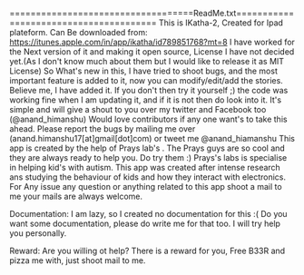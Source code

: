 ===================================ReadMe.txt=======================================
This is IKatha-2, Created for Ipad plateform.
Can Be downloaded from: https://itunes.apple.com/in/app/ikatha/id789851768?mt=8
I have worked for the Next version of it and making it open source, License I have not 
decided yet.(As I don't know much about them but I would like to release it as MIT License)
So What's new in this,
I have tried to shoot bugs, and the most important feature is added to it, now you can
modify/edit/add the stories. Believe me, I have added it. 
If you don't then try it yourself ;)
the code was working fine when I am updating it, and if it is not then do look into it.
It's simple and  will give a shout to you over my twitter and Facebook too (@anand_himanshu)
Would love contributors if any one want's to take this ahead.
Please report the bugs by mailing me over (anand.himanshu17[at]gmail[dot]com) or tweet me 
@anand_hiamanshu
This app is created by the help of Prays lab's . The Prays guys are so cool and they are
always ready to help you. Do try them  :)
Prays's labs is specialise in helping kid's with autism. This app was created after
intense research ans studying the behaviour of kids and how they interact with electronics.
For Any issue any question or anything related to this app shoot a mail to me your mails 
are always welcome. 

Documentation:
I am lazy, so I created no documentation for this :(
Do you want some documentation, please do write me for that too. I will try help you personally.

Reward:
Are you willing ot help?
There is a reward for you, Free B33R and pizza me with, just shoot mail to me.
 